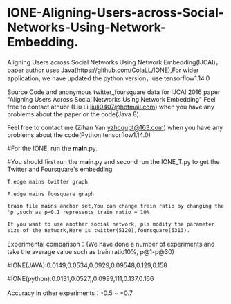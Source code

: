 # IONE-Aligning-Users-across-Social-Networks-Using-Network-Embedding.
Aligning Users across Social Networks Using Network Embedding(IJCAI)，paper author uses Java(https://github.com/ColaLL/IONE),For wider application, we have updated the python version，use tensorflow1.14.0

Source Code and anonymous twitter_foursquare data for IJCAI 2016 paper "Aligning Users Across Social Networks Using Network Embedding"
Feel free to contact athuor (Liu Li liuli0407@hotmail.com) when you have any problems about the paper or the code(Java 8).



Feel free to contact me (Zihan Yan yzhcqupt@163.com) when you have any problems about the code(Python tensorflow1.14.0)




#For the IONE, run the __main__.py.

#You should first run the __main__.py and second run the IONE_T.py to get the Twitter and Foursquare's embedding

```
T.edge mains twitter graph

F.edge mains fousquare graph

train file mains anchor set,You can change train ratio by changing the 'p',such as p=0.1 represents train ratio = 10%

If you want to use another social network, pls modify the parameter size of the network,Here is twitter(5120),foursquare(5313).
```

Experimental comparison：(We have done a number of experiments and take the average value such as train ratio10%, p@1-p@30)

#IONE(JAVA):0.0149,0.0534,0.0929,0.09548,0.129,0.158

#IONE(python):0.0131,0.0527,,0.0999,111,0.137,0.166

Accuracy in other experiments：-0.5 ~ +0.7


